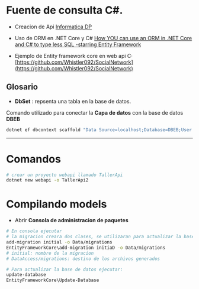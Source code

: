 # Fuente de consulta C#.

- Creacion de Api [Informatica DP](https://www.youtube.com/watch?v=Gua0O0Q7I58)

- Uso de ORM en .NET Core y C#
  [How YOU can use an ORM in .NET Core and C# to type less SQL -starring Entity Framework](https://softchris.github.io/pages/dotnet-orm.html#create-the-database)

- Ejemplo de Entity framework core en web api C·
  [https://github.com/Whistler092/SocialNetwork](https://github.com/Whistler092/SocialNetwork)

## Glosario

- **DbSet** : repsenta una tabla en la base de datos.

Comando utilizado para conectar la **Capa de datos** con la base de datos **DBEB**

```bash
dotnet ef dbcontext scaffold "Data Source=localhost;Database=DBEB;User ID=sa;Password=yourStrong#Password;Connect Timeout=30;Encrypt=True;Trust Server Certificate=True;Application Intent=ReadWrite;Multi Subnet Failover=False" Microsoft.EntityFrameworkCore.SqlServer --context-dir .\Data --output-dir .\Data\Models
```

---

# Comandos

```bash
# crear un proyecto webapi llamado TallerApi
dotnet new webapi -o TallerApi2
```

# Compilando models

- Abrir **Consola de administracion de paquetes**

```bash
# En consola ejecutar
# la migracion creara dos clases, se utilizaran para actualizar la base de datos con las modificaciones realizadas
add-migration initial -o Data/migrations
EntityFrameworkCore\add-migration initiaD -o Data/migrations
# initial: nombre de la migracion
# DataAccess/migrations: destino de los archivos generados

# Para actualizar la base de datos ejecutar:
update-database
EntityFrameworkCore\Update-Database
```
